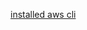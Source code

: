 [installed aws cli](https://docs.aws.amazon.com/cli/latest/userguide/install-cliv2-linux.html#cliv2-linux-install)
